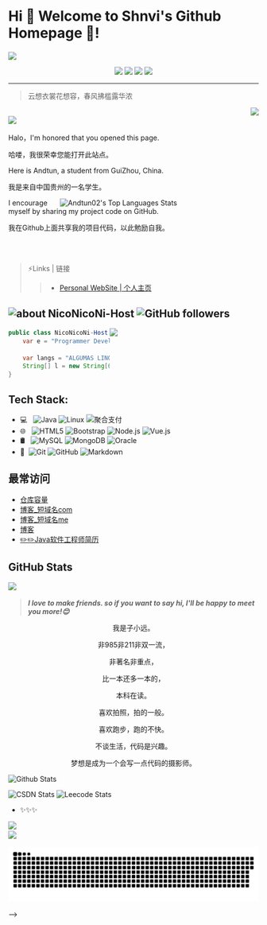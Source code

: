 # Hi 🎉 Welcome to Shnvi's Github Homepage 👋!

<img src="https://readme-typing-svg.herokuapp.com/?lines=Welcome%20to%20my%20homepage,excellent%20developer!!!%20;Hello%20Github、Hello%20World!&font=Roboto" align = "center" />

<div align= "center">
<p>
<img src="https://img.shields.io/static/v1?label=Program&message=Java&color=blue"/>
<a href="https://blog.csdn.net/qq_45796667?spm=1018.2226.3001.5343"><img src="https://img.shields.io/static/v1?label=Blog&message=CSDN&color=red"/></a>
<a href="https://www.xixihaha.tech"><img src="https://img.shields.io/static/v1?label=Home&message=HomePage&color=cyan"/></a>
<img src="https://visitor-badge.glitch.me/badge?page_id=https://github.com/sunyuan686&right_color=red" />
</p>
</div>

- - -

>云想衣裳花想容，春风拂槛露华浓

<a href="#">
  <img align="right" src="https://github-readme-stats.vercel.app/api?username=Shnvi-duxingzhe&show_icons=true&hide_border=false&icon_color=ffb90f&title_color=586069&count_private=true&include_all_commits=true">
</a>

<br>

<img src="https://raw.githubusercontent.com/Shnvi-duxingzhe/Shnvi-duxingzhe/master/gifs/Hi.gif" width="35px">

Halo，I'm honored that you opened this page.

哈喽，我很荣幸您能打开此站点。

Here is Andtun, a student from GuiZhou, China.

我是来自中国贵州的一名学生。

<a href="#">
  <img align="right" alt="Andtun02's Top Languages Stats" src="https://github-readme-stats.vercel.app/api/top-langs/?username=Shnvi-duxingzhe&hide=smalltalk&theme=buefy&layout=compact&hide_border=true" width="400"/>
</a>

I encourage myself by sharing my project code on GitHub.

我在Github上面共享我的项目代码，以此勉励自我。

<br>
<br>



>⚡Links | 链接
>>* [Personal WebSite | 个人主页](http://www.andtun.cn/)

## <img width="45" alt="about" src="https://raw.github.com/elizarov/elizarov/master/about.png"> NicoNicoNi-Host  <img alt="GitHub followers" src="https://img.shields.io/github/followers/NicoNicoNi-Host?style=social" />

[^_^]:
    commentted-out contents
    should be shift to right by four spaces (`>>`).
    几种有趣markdown的注释方法:https://www.jianshu.com/p/9be87e7e15bf
    GIF图床链接:
    https://raw.githubusercontent.com/NicoNicoNi-Host/imageHost/master/img2/202111122126603.gif
    https://niconicoli.com/imageHost/img2/202111122126603.gif
    
    
<img align="right" width="300" src="https://i.imgur.com/ugWb6BU.gif" />

```java
public class NicoNicoNi-Host (){
    var e = "Programmer Developer";
 
    var langs = "ALGUMAS LINGUAGENS";
    String[] l = new String[6] {"JAVA", "C", "JavaScript", "Kotlin", "Python", "Linux"};
}
```

## **Tech Stack:**  

- 💻 &#160; ![Java](https://img.shields.io/badge/-Java-333333?style=flat&logo=Java&logoColor=007396)
![Linux](https://img.shields.io/badge/-Linux-333333?style=flat&logo=Linux&logoColor=FCC624)
![聚合支付](https://img.shields.io/badge/-聚合支付-333333?style=flat&logo=payoneer&logoColor=FF4800)
- 🌐 &#160; ![HTML5](https://img.shields.io/badge/-HTML5-333333?style=flat&logo=HTML5)
![Bootstrap](https://img.shields.io/badge/-Bootstrap-333333?style=flat&logo=bootstrap&logoColor=563D7C)
![Node.js](https://img.shields.io/badge/-Node.js-333333?style=flat&logo=node.js)
![Vue.js](https://img.shields.io/badge/-VueJS-333333?style=flat&logo=Vue.js)
- 🛢 &#160; ![MySQL](https://img.shields.io/badge/-MySQL-333333?style=flat&logo=mysql)
![MongoDB](https://img.shields.io/badge/-MongoDB-333333?style=flat&logo=mongodb)
![Oracle](https://img.shields.io/badge/-Oracle-333333?style=flat&logo=Oracle)
- 🔧 &#160;![Git](https://img.shields.io/badge/-Git-333333?style=flat&logo=git)
![GitHub](https://img.shields.io/badge/-GitHub-333333?style=flat&logo=github)
![Markdown](https://img.shields.io/badge/-Markdown-333333?style=flat&logo=markdown)

## **最常访问**

- [仓库容量](https://github.com/settings/repositories)
- [博客_短域名com](https://niconicoli.com)
- [博客_短域名me](https://niconicoli.me)
- [博客](https://niconiconi-host.github.io)
- [✏️✏️Java软件工程师简历](https://github.com/JoeyBling/cv)


## **GitHub Stats**
![](https://github-profile-summary-cards.vercel.app/api/cards/profile-details?username=Shnvi-duxingzhe&theme=monokai)


> ***I love to make friends. so if you want to say hi, I'll be happy to meet you more!😊***



<div align="center">
<p>我是子小远。</p>
<p>非985非211非双一流，</p>
<p>非著名非重点，</p>
<p>比一本还多一本的，</p>
<p>本科在读。</p>
<p>喜欢拍照，拍的一般。</p>
<p>喜欢跑步，跑的不快。</p>
<p>不谈生活，代码是兴趣。</p>
<p>梦想是成为一个会写一点代码的摄影师。</p>
</div>



![Github Stats](https://github-readme-stats.vercel.app/api?username=sunyuan686&show_icons=true&count_private=true)


![CSDN Stats](https://stats.justsong.cn/api/csdn?id=qq_45796667&)
![Leecode Stats](https://stats.justsong.cn/api/leetcode?username=sunyuan686&cn=true)





<!-- ### Hi there 👋 I’m duxingzhe-shnvi

<!-- 
**Shuxingsun/Shuxingsun** is a ✨ _special_ ✨ repository because its `README.md` (this file) appears on your GitHub profile.

Here are some ideas to get you started:

- 🔭 I’m currently working on ...
- 🌱 I’m currently learning ...
- 👯 I’m looking to collaborate on ...
- 🤔 I’m looking for help with ...
- 💬 Ask me about ...
- 📫 How to reach me: ...
- 😄 Pronouns: ...
- ⚡ Fun fact: ...
 -->

- ✨✨✨


<div align="left">
    <img height="137px" src="https://github-readme-stats.vercel.app/api?username=Shnvi-duxingzhe&hide_title=true&hide_border=true&show_icons=trueline_height=21&text_color=000&icon_color=000&bg_color=0,ea6161,ffc64d,fffc4d,52fa5a&theme=graywhite" />
</div>

<div align="left">
    <img  height="137px" src="https://github-readme-stats.vercel.app/api/top-langs/?username=Shnvi-duxingzhe&hide_title=true&hide_border=true&layout=compact&langs_count=6&text_color=000&icon_color=fff&bg_color=0,52fa5a,4dfcff,c64dff&theme=graywhite" />
</div>


![](https://raw.githubusercontent.com/Shnvi-duxingzhe/Shnvi-duxingzhe/main/assets/github-contribution-grid-snake.svg)

<!-- 不用的
![GithubStats](https://github-readme-stats.vercel.app/api?username=Shnvi-duxingzhe&show_icons=true&theme=dark&count_private=true)

![Most Used Languages](https://github-readme-stats.vercel.app/api/top-langs/?username=Shnvi-duxingzhe&theme=dark&layout=compact) --> -->
